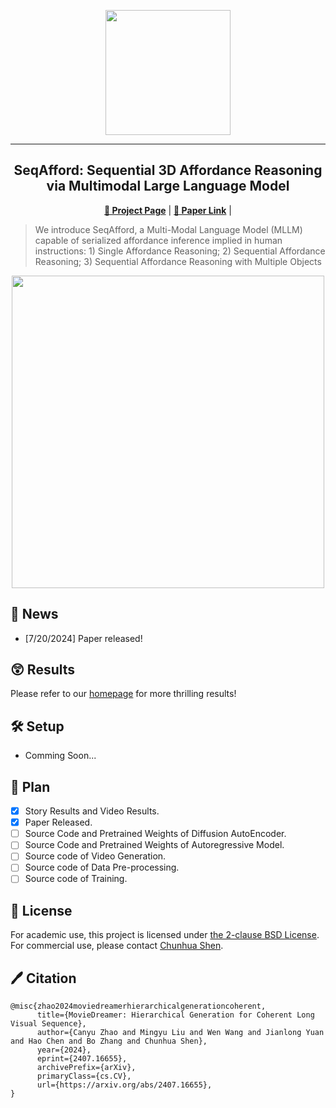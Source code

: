 <p align="center">
  <img src="assets/logo.png" height=200>
</p>
<hr>
<div align="center">
  
## SeqAfford: Sequential 3D Affordance Reasoning via Multimodal Large Language Model

<p align="center">
  <a href="[https://aim-uofa.github.io/MovieDreamer/](https://seq-afford.github.io/)"><b>📖 Project Page</b></a> |
  <a href="https://arxiv.org/pdf/2412.01550"><b>📄 Paper Link</b></a> |
</p>

</div>

> We introduce SeqAfford, a Multi-Modal Language Model (MLLM) capable of serialized affordance inference implied in human instructions: 1) Single Affordance Reasoning; 2) Sequential Affordance Reasoning; 3) Sequential Affordance Reasoning with Multiple Objects

<div align="center">
    <img src="assets/demo.png" height=500>
</div>

## 📣 News
- [7/20/2024] Paper released!

## 😲 Results
Please refer to our [homepage](https://aim-uofa.github.io/MovieDreamer/) for more thrilling results!


## 🛠️ Setup
- Comming Soon...


## 🚩 Plan
- [x] Story Results and Video Results.
- [x] Paper Released.
- [ ] Source Code and Pretrained Weights of Diffusion AutoEncoder.
- [ ] Source Code and Pretrained Weights of Autoregressive Model.
- [ ] Source code of Video Generation.
- [ ] Source code of Data Pre-processing.
- [ ] Source code of Training.
<!-- --- -->


## 🎫 License

For academic use, this project is licensed under [the 2-clause BSD License](https://opensource.org/license/bsd-2-clause). 
For commercial use, please contact [Chunhua Shen](mailto:chhshen@gmail.com).

## 🖊️ Citation
```
@misc{zhao2024moviedreamerhierarchicalgenerationcoherent,
      title={MovieDreamer: Hierarchical Generation for Coherent Long Visual Sequence}, 
      author={Canyu Zhao and Mingyu Liu and Wen Wang and Jianlong Yuan and Hao Chen and Bo Zhang and Chunhua Shen},
      year={2024},
      eprint={2407.16655},
      archivePrefix={arXiv},
      primaryClass={cs.CV},
      url={https://arxiv.org/abs/2407.16655}, 
}
```
